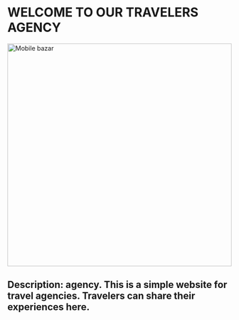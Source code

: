 # WELCOME TO OUR TRAVELERS AGENCY

<a href="https://travelers-agency.netlify.app/" target="_blank"><img src="https://i.ibb.co/j4J0Cvp/travel-agency.png" width="100%" height="500px" alt="Mobile bazar"/></a>

## Description:  agency. This is a simple website for travel agencies. Travelers can share their experiences here.